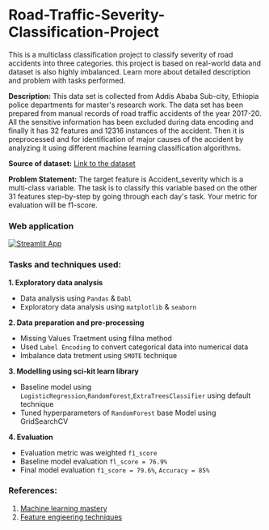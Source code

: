 # Road-Traffic-Severity-Classification-Project
This is a multiclass classification project to classify severity of road accidents into three categories. this project is based on real-world data and dataset is also highly imbalanced. Learn more about detailed description and problem with tasks performed.

**Description:** This data set is collected from Addis Ababa Sub-city, Ethiopia police departments for master's research work. The data set has been prepared from manual records of road traffic accidents of the year 2017-20. All the sensitive information has been excluded during data encoding and finally it has 32 features and 12316 instances of the accident. Then it is preprocessed and for identification of major causes of the accident by analyzing it using different machine learning classification algorithms. 

**Source of dataset:** [Link to the dataset](https://www.narcis.nl/dataset/RecordID/oai%3Aeasy.dans.knaw.nl%3Aeasy-dataset%3A191591)

**Problem Statement:** The target feature is Accident_severity which is a multi-class variable. The task is to classify this variable based on the other 31 features step-by-step by going through each day's task. Your metric for evaluation will be f1-score.

### Web application

[![Streamlit App](https://static.streamlit.io/badges/streamlit_badge_black_white.svg)](https://road-safety-severity-prediction.onrender.com)

### Tasks and techniques used:

**1. Exploratory data analysis**
- Data analysis using `Pandas` & `Dabl`
- Exploratory data analysis using `matplotlib` & `seaborn`

**2. Data preparation and pre-processing**
- Missing Values Traetment using fillna method
- Used `Label Encoding` to convert categorical data into numerical data
- Imbalance data tretment using `SMOTE` technique

**3. Modelling using sci-kit learn library**
- Baseline model using `LogisticRegression`,`RandomForest`,`ExtraTreesClassifier` using default technique 
- Tuned hyperparameters of `RandomForest` base Model using GridSearchCV 

**4. Evaluation**
- Evaluation metric was weighted `f1_score` 
- Baseline model evaluation `fl_score = 76.9%`
- Final model evaluation `f1_score = 79.6%`, `Accuracy = 85%`

### References:

1. [Machine learning mastery](https://machinelearningmastery.com/feature-selection-with-categorical-data/)
2. [Feature engieering techniques](https://towardsdatascience.com/feature-engineering-for-machine-learning-3a5e293a5114)
